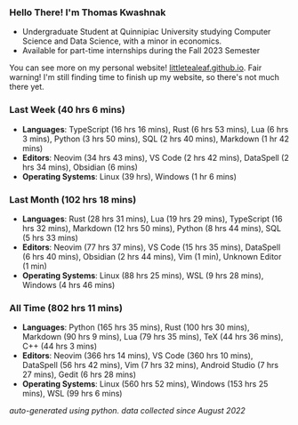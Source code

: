 
### Hello There! I'm Thomas Kwashnak

- Undergraduate Student at Quinnipiac University studying Computer Science and Data Science, with a minor in economics.
- Available for part-time internships during the Fall 2023 Semester

You can see more on my personal website! [littletealeaf.github.io](https://littletealeaf.github.io). Fair warning! I'm still finding time to finish up my website, so there's not much there yet.

### Last Week (40 hrs 6 mins)
- **Languages**: TypeScript (16 hrs 16 mins), Rust (6 hrs 53 mins), Lua (6 hrs 3 mins), Python (3 hrs 50 mins), SQL (2 hrs 40 mins), Markdown (1 hr 42 mins)
- **Editors**: Neovim (34 hrs 43 mins), VS Code (2 hrs 42 mins), DataSpell (2 hrs 34 mins), Obsidian (6 mins)
- **Operating Systems**: Linux (39 hrs), Windows (1 hr 6 mins)
    
### Last Month (102 hrs 18 mins)
- **Languages**: Rust (28 hrs 31 mins), Lua (19 hrs 29 mins), TypeScript (16 hrs 32 mins), Markdown (12 hrs 50 mins), Python (8 hrs 44 mins), SQL (5 hrs 33 mins)
- **Editors**: Neovim (77 hrs 37 mins), VS Code (15 hrs 35 mins), DataSpell (6 hrs 40 mins), Obsidian (2 hrs 44 mins), Vim (1 min), Unknown Editor (1 min)
- **Operating Systems**: Linux (88 hrs 25 mins), WSL (9 hrs 28 mins), Windows (4 hrs 46 mins)
    
### All Time (802 hrs 11 mins)
- **Languages**: Python (165 hrs 35 mins), Rust (100 hrs 30 mins), Markdown (90 hrs 9 mins), Lua (79 hrs 35 mins), TeX (44 hrs 36 mins), C++ (44 hrs 3 mins)
- **Editors**: Neovim (366 hrs 14 mins), VS Code (360 hrs 10 mins), DataSpell (56 hrs 42 mins), Vim (7 hrs 32 mins), Android Studio (7 hrs 27 mins), Gedit (6 hrs 28 mins)
- **Operating Systems**: Linux (560 hrs 52 mins), Windows (153 hrs 25 mins), WSL (99 hrs 6 mins)
    

*auto-generated using python. data collected since August 2022*
